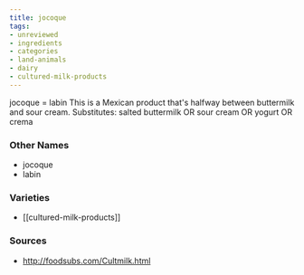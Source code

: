 ```yaml
---
title: jocoque
tags:
- unreviewed
- ingredients
- categories
- land-animals
- dairy
- cultured-milk-products
---
```

jocoque = labin This is a Mexican product that's halfway between buttermilk and sour cream. Substitutes: salted buttermilk OR sour cream OR yogurt OR crema

### Other Names

* jocoque
* labin

### Varieties

* [[cultured-milk-products]]

### Sources
* http://foodsubs.com/Cultmilk.html
